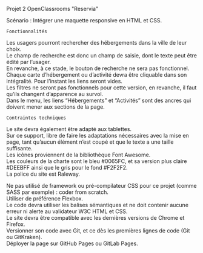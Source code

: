 Projet 2 OpenClassrooms "Reservia"

Scénario :
Intégrer une maquette responsive en HTML et CSS.



    Fonctionnalités
Les usagers pourront rechercher des hébergements dans la ville de leur choix.<br>
Le champ de recherche est donc un champ de saisie, dont le texte peut être édité par l’usager.<br>
En revanche, à ce stade, le bouton de recherche ne sera pas fonctionnel.<br>
Chaque carte d’hébergement ou d’activité devra être cliquable dans son intégralité. Pour l’instant les liens seront vides.<br>
Les filtres ne seront pas fonctionnels pour cette version, en revanche, il faut qu’ils changent d’apparence au survol.<br>
Dans le menu, les liens “Hébergements” et “Activités” sont des ancres qui doivent mener aux sections de la page.<br>
 

    Contraintes techniques
Le site devra également être adapté aux tablettes.<br>
Sur ce support, libre de faire les adaptations nécessaires avec la mise en page, tant qu’aucun élément n’est coupé et que le texte a une taille suffisante.<br>
Les icônes proviennent de la bibliothèque Font Awesome.<br>
Les couleurs de la charte sont le bleu #0065FC, et sa version plus claire #DEEBFF ainsi que le gris pour le fond #F2F2F2.<br>
La police du site est Raleway.<br>

Ne pas utilisé de framework ou pré-compilateur CSS pour ce projet (comme SASS par exemple) : coder from scratch.<br>
Utiliser de préférence Flexbox.<br>
Le code devra utiliser les balises sémantiques et ne doit contenir aucune erreur ni alerte au validateur W3C HTML et CSS.<br>
Le site devra être compatible avec les dernières versions de Chrome et Firefox.<br>
Versionner son code avec Git, et ce dès les premières lignes de code (Git ou GitKraken).<br>
Déployer la page sur GitHub Pages ou GitLab Pages.
